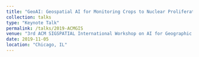 ```yaml
---
title: "GeoAI: Geospatial AI for Monitoring Crops to Nuclear Proliferation Using Global Earth Observations"
collection: talks
type: "Keynote Talk"
permalink: /talks/2019-ACMGIS
venue: "3rd ACM SIGSPATIAL International Workshop on AI for Geographic Knowledge Discovery (GeoAI 2019)"
date: 2019-11-05
location: "Chicago, IL"
---
```


